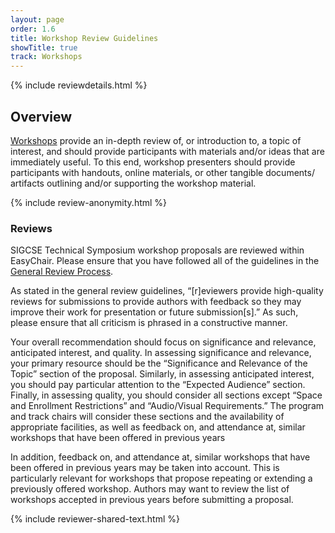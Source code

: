 ```yaml
---
layout: page
order: 1.6
title: Workshop Review Guidelines
showTitle: true
track: Workshops
---
```


{% include reviewdetails.html %}

## Overview

[Workshops](/authors/workshops) provide an in-depth review of, or introduction to, a topic of interest, and should provide participants with materials and/or ideas that are immediately useful. To this end, workshop presenters should provide participants with handouts, online materials, or other tangible documents/ artifacts outlining and/or supporting the workshop material.

{% include review-anonymity.html %}

### Reviews

SIGCSE Technical Symposium workshop proposals are reviewed within EasyChair. Please ensure that you have followed all of the guidelines in the [General Review Process](/reviewers/general-review-process).

As stated in the general review guidelines, “[r]eviewers provide high-quality reviews for submissions to provide authors with feedback so they may improve their work for presentation or future submission[s].” As such, please ensure that all criticism is phrased in a constructive manner.

Your overall recommendation should focus on significance and relevance, anticipated interest, and quality. In assessing significance and relevance, your primary resource should be the “Significance and Relevance of the Topic” section of the proposal. Similarly, in assessing anticipated interest, you should pay particular attention to the “Expected Audience” section. Finally, in assessing quality, you should consider all sections except “Space and Enrollment Restrictions” and “Audio/Visual Requirements.” The program and track chairs will consider these sections and the availability of appropriate facilities, as well as feedback on, and attendance at, similar workshops that have been offered in previous years

In addition, feedback on, and attendance at, similar workshops that have been offered in previous years may be taken into account. This is particularly relevant for workshops that propose repeating or extending a previously offered workshop. Authors may want to review the list of workshops accepted in previous years before submitting a proposal.

{% include reviewer-shared-text.html %}

